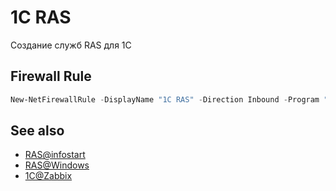 # 1C RAS

Создание служб RAS для 1C

## Firewall Rule

```powershell
New-NetFirewallRule -DisplayName "1C RAS" -Direction Inbound -Program "%ProgramFiles%\1cv8\8.3.25.1336\bin\ras.exe" -Action Allow
```

## See also

+ [RAS@infostart]
+ [RAS@Windows]
+ [1C@Zabbix]

[RAS@Windows]: https://sysadminchik.ru/str/liversi_result.php?search_id=141
[RAS@infostart]: https://infostart.ru/1c/articles/810752/
[1C@Zabbix]: https://github.com/slothfk/1c_zabbix_template_ce/

